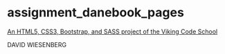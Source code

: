 # assignment_danebook_pages

[An HTML5, CSS3, Bootstrap, and SASS project of the Viking Code School](http://www.vikingcodeschool.com)

DAVID WIESENBERG
